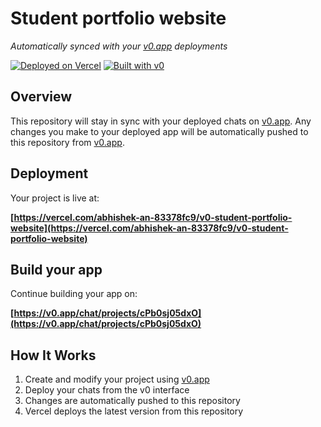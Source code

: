 # Student portfolio website

*Automatically synced with your [v0.app](https://v0.app) deployments*

[![Deployed on Vercel](https://img.shields.io/badge/Deployed%20on-Vercel-black?style=for-the-badge&logo=vercel)](https://vercel.com/abhishek-an-83378fc9/v0-student-portfolio-website)
[![Built with v0](https://img.shields.io/badge/Built%20with-v0.app-black?style=for-the-badge)](https://v0.app/chat/projects/cPb0sj05dxO)

## Overview

This repository will stay in sync with your deployed chats on [v0.app](https://v0.app).
Any changes you make to your deployed app will be automatically pushed to this repository from [v0.app](https://v0.app).

## Deployment

Your project is live at:

**[https://vercel.com/abhishek-an-83378fc9/v0-student-portfolio-website](https://vercel.com/abhishek-an-83378fc9/v0-student-portfolio-website)**

## Build your app

Continue building your app on:

**[https://v0.app/chat/projects/cPb0sj05dxO](https://v0.app/chat/projects/cPb0sj05dxO)**

## How It Works

1. Create and modify your project using [v0.app](https://v0.app)
2. Deploy your chats from the v0 interface
3. Changes are automatically pushed to this repository
4. Vercel deploys the latest version from this repository